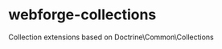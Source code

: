 webforge-collections
====================

Collection extensions based on Doctrine\Common\Collections
